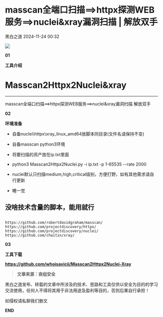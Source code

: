 #  masscan全端口扫描==>httpx探测WEB服务==>nuclei&xray漏洞扫描 | 解放双手   
 黑白之道   2024-11-24 00:32  
  
![](https://mmbiz.qpic.cn/mmbiz_gif/3xxicXNlTXLicwgPqvK8QgwnCr09iaSllrsXJLMkThiaHibEntZKkJiaicEd4ibWQxyn3gtAWbyGqtHVb0qqsHFC9jW3oQ/640?wx_fmt=gif "")  
  
  
**01**  
  
**工具介绍**  
  
# Masscan2Httpx2Nuclei&xray  
  
****  
masscan全端口扫描==>httpx探测WEB服务==>nuclei&xray漏洞扫描 解放双手  
  
**02**  
  
**环境准备**  
  
  
- 自备nuclei\httpx\xray_linux_amd64放脚本同目录(文件名请保持不变)  
  
- 自备masscan python3环境  
  
- 将要扫描的资产放在ip.txt里面  
  
- python3 Masscan2Httpx2Nuclei.py -i ip.txt -p 1-65535 --rate 2000  
  
- nuclei默认只扫描medium,high,critical级别，方便打野，如有其他需求请自行更新  
  
- 睡一觉  
  
## 没啥技术含量的脚本，能用就行  
##   
##   
  
```
https://github.com/robertdavidgraham/masscan/
https://github.com/projectdiscovery/httpx/
https://github.com/projectdiscovery/nuclei/
https://github.com/chaitin/xray/
```  
  
**03**  
  
**工具下载**  
  
****https://github.com/whoisavicii/Masscan2Httpx2Nuclei-Xray****  
  
> **文章来源：夜组安全**  
  
  
  
黑白之道发布、转载的文章中所涉及的技术、思路和工具仅供以安全为目的的学习交流使用，任何人不得将其用于非法用途及盈利等目的，否则后果自行承担！  
  
如侵权请私聊我们删文  
  
  
**END**  
  
  
